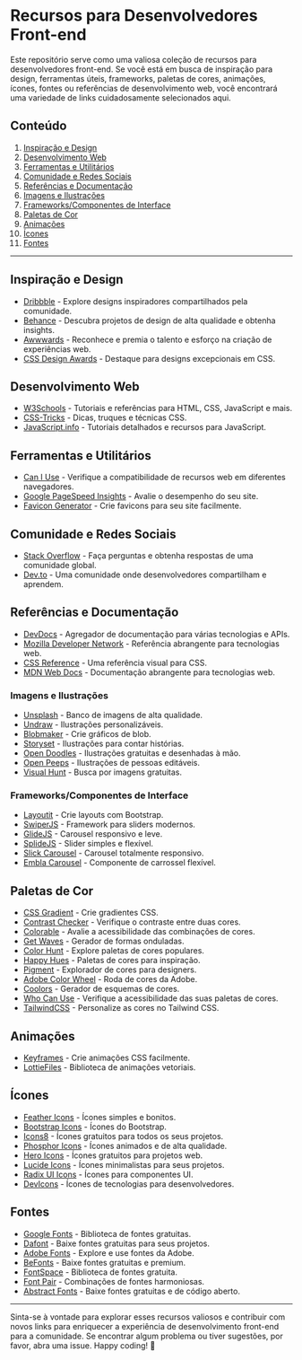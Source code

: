 # Recursos para Desenvolvedores Front-end
Este repositório serve como uma valiosa coleção de recursos para desenvolvedores front-end. Se você está em busca de inspiração para design, ferramentas úteis, frameworks, paletas de cores, animações, ícones, fontes ou referências de desenvolvimento web, você encontrará uma variedade de links cuidadosamente selecionados aqui.

## Conteúdo

1. [Inspiração e Design](#inspiração-e-design)
2. [Desenvolvimento Web](#desenvolvimento-web)
3. [Ferramentas e Utilitários](#ferramentas-e-utilitários)
4. [Comunidade e Redes Sociais](#comunidade-e-redes-sociais)
6. [Referências e Documentação](#referências-e-documentação)
7. [Imagens e Ilustrações](#imagens-e-ilustrações)   
8. [Frameworks/Componentes de Interface](#referências-e-documentação)
9. [Paletas de Cor](#paletas-de-cor)
10. [Animações](#animações)
11. [Ícones](#ícones)
12. [Fontes](#fontes)

---

## Inspiração e Design

- [Dribbble](https://dribbble.com/) - Explore designs inspiradores compartilhados pela comunidade.
- [Behance](https://www.behance.net/) - Descubra projetos de design de alta qualidade e obtenha insights.
- [Awwwards](https://www.awwwards.com/) - Reconhece e premia o talento e esforço na criação de experiências web.
- [CSS Design Awards](https://www.cssdesignawards.com/) - Destaque para designs excepcionais em CSS.

## Desenvolvimento Web

- [W3Schools](https://www.w3schools.com/) - Tutoriais e referências para HTML, CSS, JavaScript e mais.
- [CSS-Tricks](https://css-tricks.com/) - Dicas, truques e técnicas CSS.
- [JavaScript.info](https://javascript.info/) - Tutoriais detalhados e recursos para JavaScript.

## Ferramentas e Utilitários

- [Can I Use](https://caniuse.com/) - Verifique a compatibilidade de recursos web em diferentes navegadores.
- [Google PageSpeed Insights](https://developers.google.com/speed/pagespeed/insights/) - Avalie o desempenho do seu site.
- [Favicon Generator](https://www.favicon-generator.org/) - Crie favicons para seu site facilmente.

## Comunidade e Redes Sociais

- [Stack Overflow](https://stackoverflow.com/) - Faça perguntas e obtenha respostas de uma comunidade global.
- [Dev.to](https://dev.to/) - Uma comunidade onde desenvolvedores compartilham e aprendem.

## Referências e Documentação

- [DevDocs](https://devdocs.io/) - Agregador de documentação para várias tecnologias e APIs.
- [Mozilla Developer Network](https://developer.mozilla.org/) - Referência abrangente para tecnologias web.
- [CSS Reference](https://cssreference.io/) - Uma referência visual para CSS.
- [MDN Web Docs](https://developer.mozilla.org/) - Documentação abrangente para tecnologias web.

### Imagens e Ilustrações
- [Unsplash](https://unsplash.com/pt-br) - Banco de imagens de alta qualidade.
- [Undraw](https://undraw.co/) - Ilustrações personalizáveis.
- [Blobmaker](https://www.blobmaker.app/) - Crie gráficos de blob.
- [Storyset](https://storyset.com/) - Ilustrações para contar histórias.
- [Open Doodles](https://www.opendoodles.com/) - Ilustrações gratuitas e desenhadas à mão.
- [Open Peeps](https://www.openpeeps.com/) - Ilustrações de pessoas editáveis.
- [Visual Hunt](https://visualhunt.com/) - Busca por imagens gratuitas.

### Frameworks/Componentes de Interface
- [Layoutit](https://grid.layoutit.com/) - Crie layouts com Bootstrap.
- [SwiperJS](https://swiperjs.com/get-started) - Framework para sliders modernos.
- [GlideJS](https://glidejs.com/docs/) - Carousel responsivo e leve.
- [SplideJS](https://splidejs.com/guides/getting-started/) - Slider simples e flexível.
- [Slick Carousel](https://kenwheeler.github.io/slick/) - Carousel totalmente responsivo.
- [Embla Carousel](https://www.embla-carousel.com/examples/generator/) - Componente de carrossel flexível.

## Paletas de Cor

- [CSS Gradient](https://cssgradient.io/) - Crie gradientes CSS.
- [Contrast Checker](https://coolors.co/contrast-checker/ffffff-000000) - Verifique o contraste entre duas cores.
- [Colorable](https://colorable.jxnblk.com/) - Avalie a acessibilidade das combinações de cores.
- [Get Waves](https://getwaves.io/) - Gerador de formas onduladas.
- [Color Hunt](https://colorhunt.co/) - Explore paletas de cores populares.
- [Happy Hues](https://www.happyhues.co/) - Paletas de cores para inspiração.
- [Pigment](https://pigment.shapefactory.co/) - Explorador de cores para designers.
- [Adobe Color Wheel](https://color.adobe.com/pt/create/color-wheel) - Roda de cores da Adobe.
- [Coolors](https://coolors.co/f6e8ea-ef626c-22181c-312f2f-84dccf) - Gerador de esquemas de cores.
- [Who Can Use](https://www.whocanuse.com/) - Verifique a acessibilidade das suas paletas de cores.
- [TailwindCSS](https://tailwindcss.com/docs/customizing-colors) - Personalize as cores no Tailwind CSS.

## Animações

- [Keyframes](https://keyframes.app/) - Crie animações CSS facilmente.
- [LottieFiles](https://lottiefiles.com/) - Biblioteca de animações vetoriais.

## Ícones

- [Feather Icons](https://feathericons.com/) - Ícones simples e bonitos.
- [Bootstrap Icons](https://icons.getbootstrap.com/) - Ícones do Bootstrap.
- [Icons8](https://icons8.com.br/) - Ícones gratuitos para todos os seus projetos.
- [Phosphor Icons](https://phosphoricons.com/) - Ícones animados e de alta qualidade.
- [Hero Icons](https://heroicons.com/) - Ícones gratuitos para projetos web.
- [Lucide Icons](https://lucide.dev/) - Ícones minimalistas para seus projetos.
- [Radix UI Icons](https://www.radix-ui.com/icons) - Ícones para componentes UI.
- [DevIcons](https://devicon.dev/) - Ícones de tecnologias para desenvolvedores.

## Fontes

- [Google Fonts](https://fonts.google.com/) - Biblioteca de fontes gratuitas.
- [Dafont](https://www.dafont.com/pt/) - Baixe fontes gratuitas para seus projetos.
- [Adobe Fonts](https://fonts.adobe.com/) - Explore e use fontes da Adobe.
- [BeFonts](https://befonts.com/) - Baixe fontes gratuitas e premium.
- [FontSpace](https://www.fontspace.com/) - Biblioteca de fontes gratuita.
- [Font Pair](https://www.fontpair.co/) - Combinações de fontes harmoniosas.
- [Abstract Fonts](https://www.abstractfonts.com/) - Baixe fontes gratuitas e de código aberto.


---

Sinta-se à vontade para explorar esses recursos valiosos e contribuir com novos links para enriquecer a experiência de desenvolvimento front-end para a comunidade. Se encontrar algum problema ou tiver sugestões, por favor, abra uma issue. Happy coding! 🚀
